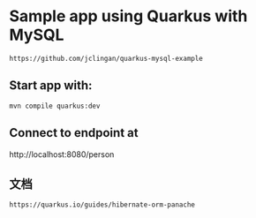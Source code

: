 # Sample app using Quarkus with MySQL

```
https://github.com/jclingan/quarkus-mysql-example
```

## Start app with:
```
mvn compile quarkus:dev
```

## Connect to endpoint at
 http://localhost:8080/person
 
## 文档
```
https://quarkus.io/guides/hibernate-orm-panache
```